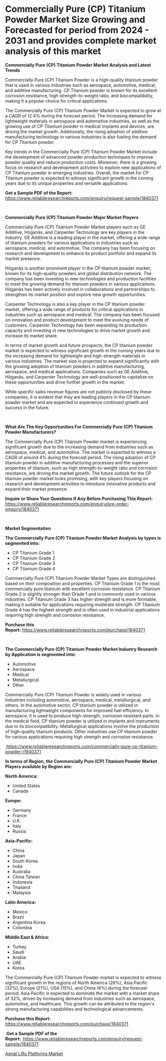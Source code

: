 <p><h1>Commercially Pure (CP) Titanium Powder Market Size Growing and Forecasted for period from 2024 - 2031 and provides complete market analysis of this market</h1></p><p><strong>Commercially Pure (CP) Titanium Powder Market Analysis and Latest Trends</strong></p>
<p><p>Commercially Pure (CP) Titanium Powder is a high-quality titanium powder that is used in various industries such as aerospace, automotive, medical, and additive manufacturing. CP Titanium powder is known for its excellent corrosion resistance, high strength-to-weight ratio, and biocompatibility, making it a popular choice for critical applications.</p><p>The Commercially Pure (CP) Titanium Powder Market is expected to grow at a CAGR of 12.4% during the forecast period. The increasing demand for lightweight materials in aerospace and automotive industries, as well as the growing use of CP Titanium powder in medical implants and devices, are driving the market growth. Additionally, the rising adoption of additive manufacturing technology in various industries is also fueling the demand for CP Titanium powder.</p><p>Key trends in the Commercially Pure (CP) Titanium Powder Market include the development of advanced powder production techniques to improve powder quality and reduce production costs. Moreover, there is a growing focus on research and development activities to explore new applications of CP Titanium powder in emerging industries. Overall, the market for CP Titanium powder is expected to witness significant growth in the coming years due to its unique properties and versatile applications.</p></p>
<p><strong>Get a Sample PDF of the Report:&nbsp;</strong> <a href="https://www.reliableresearchreports.com/enquiry/request-sample/1840371">https://www.reliableresearchreports.com/enquiry/request-sample/1840371</a></p>
<p>&nbsp;</p>
<p><strong>Commercially Pure (CP) Titanium Powder Major Market Players</strong></p>
<p><p>Commercially Pure (CP) Titanium Powder Market players such as GE Additive, Höganäs, and Carpenter Technology are key players in the industry. GE Additive is a leading player in the market, offering a wide range of titanium powders for various applications in industries such as aerospace, medical, and automotive. The company has been focusing on research and development to enhance its product portfolio and expand its market presence.</p><p>Höganäs is another prominent player in the CP titanium powder market, known for its high-quality powders and global distribution network. The company has been investing in new technologies and production facilities to meet the growing demand for titanium powders in various applications. Höganäs has been actively involved in collaborations and partnerships to strengthen its market position and explore new growth opportunities.</p><p>Carpenter Technology is also a key player in the CP titanium powder market, offering a wide range of products for critical applications in industries such as aerospace and medical. The company has been focused on innovation and product development to meet the evolving needs of customers. Carpenter Technology has been expanding its production capacity and investing in new technologies to drive market growth and increase its market share.</p><p>In terms of market growth and future prospects, the CP titanium powder market is expected to witness significant growth in the coming years due to the increasing demand for lightweight and high-strength materials in various industries. The market size is projected to expand significantly with the growing adoption of titanium powders in additive manufacturing, aerospace, and medical applications. Companies such as GE Additive, Höganäs, and Carpenter Technology are well-positioned to capitalize on these opportunities and drive further growth in the market.</p><p>While specific sales revenue figures are not publicly disclosed by these companies, it is evident that they are leading players in the CP titanium powder market and are expected to experience continued growth and success in the future.</p></p>
<p>&nbsp;</p>
<p><strong>What Are The Key Opportunities For Commercially Pure (CP) Titanium Powder Manufacturers?</strong></p>
<p><p>The Commercially Pure (CP) Titanium Powder market is experiencing significant growth due to the increasing demand from industries such as aerospace, medical, and automotive. The market is expected to witness a CAGR of around 4% during the forecast period. The rising adoption of CP titanium powder in additive manufacturing processes and the superior properties of titanium, such as high strength-to-weight ratio and corrosion resistance, are driving the market growth. The future outlook for the CP titanium powder market looks promising, with key players focusing on research and development activities to introduce innovative products and expand their market presence.</p></p>
<p><strong>Inquire or Share Your Questions If Any Before Purchasing This Report:</strong> <a href="https://www.reliableresearchreports.com/enquiry/pre-order-enquiry/1840371">https://www.reliableresearchreports.com/enquiry/pre-order-enquiry/1840371</a></p>
<p>&nbsp;</p>
<p><strong>Market Segmentation</strong></p>
<p><strong>The Commercially Pure (CP) Titanium Powder Market Analysis by types is segmented into:</strong></p>
<p><ul><li>CP Titanium Grade 1</li><li>CP Titanium Grade 2</li><li>CP Titanium Grade 3</li><li>CP Titanium Grade 4</li></ul></p>
<p><p>Commercially Pure (CP) Titanium Powder Market Types are distinguished based on their composition and properties. CP Titanium Grade 1 is the most commercially pure titanium with excellent corrosion resistance. CP Titanium Grade 2 is slightly stronger than Grade 1 and is commonly used in various industries. CP Titanium Grade 3 has higher strength and is more formable, making it suitable for applications requiring moderate strength. CP Titanium Grade 4 has the highest strength and is often used in industrial applications requiring high strength and corrosion resistance.</p></p>
<p><strong>Purchase this Report:&nbsp;</strong><a href="https://www.reliableresearchreports.com/purchase/1840371">https://www.reliableresearchreports.com/purchase/1840371</a></p>
<p>&nbsp;</p>
<p><strong>The Commercially Pure (CP) Titanium Powder Market Industry Research by Application is segmented into:</strong></p>
<p><ul><li>Automotive</li><li>Aerospace</li><li>Medical</li><li>Metallurgical</li><li>Other</li></ul></p>
<p><p>Commercially Pure (CP) Titanium Powder is widely used in various industries including automotive, aerospace, medical, metallurgical, and others. In the automotive sector, CP titanium powder is utilized in manufacturing lightweight components for improved fuel efficiency. In aerospace, it is used to produce high-strength, corrosion-resistant parts. In the medical field, CP titanium powder is utilized in implants and instruments due to its biocompatibility. Metallurgical applications involve the production of high-quality titanium products. Other industries use CP titanium powder for various applications requiring high strength and corrosion resistance.</p></p>
<p><a href="https://www.reliableresearchreports.com/commercially-pure-cp-titanium-powder-r1840371">&nbsp;https://www.reliableresearchreports.com/commercially-pure-cp-titanium-powder-r1840371</a></p>
<p><strong>In terms of Region, the Commercially Pure (CP) Titanium Powder Market Players available by Region are:</strong></p>
<p>
    <p> <strong> North America: </strong>
        <ul>
            <li>United States</li>
            <li>Canada</li>
        </ul>
        </p> 
    <p> <strong> Europe: </strong>
        <ul>
            <li>Germany</li>
            <li>France</li>
            <li>U.K.</li>
            <li>Italy</li>
            <li>Russia</li>
        </ul>
        </p> 
    <p> <strong> Asia-Pacific: </strong>
        <ul>
            <li>China</li>
            <li>Japan</li>
            <li>South Korea</li>
            <li>India</li>
            <li>Australia</li>
            <li>China Taiwan</li>
            <li>Indonesia</li>
            <li>Thailand</li>
            <li>Malaysia</li>
        </ul>
        </p> 
    <p> <strong> Latin America: </strong>
        <ul>
            <li>Mexico</li>
            <li>Brazil</li>
            <li>Argentina Korea</li>
            <li>Colombia</li>
        </ul>
        </p> 
    <p> <strong> Middle East & Africa: </strong>
        <ul>
            <li>Turkey</li>
            <li>Saudi</li>
            <li>Arabia</li>
            <li>UAE</li>
            <li>Korea</li>
        </ul>
    </p>
    </p>
<p><p>The Commercially Pure (CP) Titanium Powder market is expected to witness significant growth in the regions of North America (26%), Asia Pacific (32%), Europe (21%), USA (15%), and China (6%) during the forecast period. Asia Pacific is expected to dominate the market with a market share of 32%, driven by increasing demand from industries such as aerospace, automotive, and healthcare. This growth can be attributed to the region's strong manufacturing capabilities and technological advancements.</p></p>
<p><strong>Purchase this Report: </strong><a href="https://www.reliableresearchreports.com/purchase/1840371">https://www.reliableresearchreports.com/purchase/1840371</a></p>
<p>&nbsp;<strong>Get a Sample PDF of the Report:&nbsp;&nbsp;</strong><a href="https://www.reliableresearchreports.com/enquiry/request-sample/1840371">https://www.reliableresearchreports.com/enquiry/request-sample/1840371</a></p>
<p><strong></strong></p>
<p><p><a href="https://view.publitas.com/reportprime-1/global-aerial-lifts-platforms-market-opportunities-and-forecast-for-period-from-2024-to-2031/">Aerial Lifts Platforms Market</a></p></p>